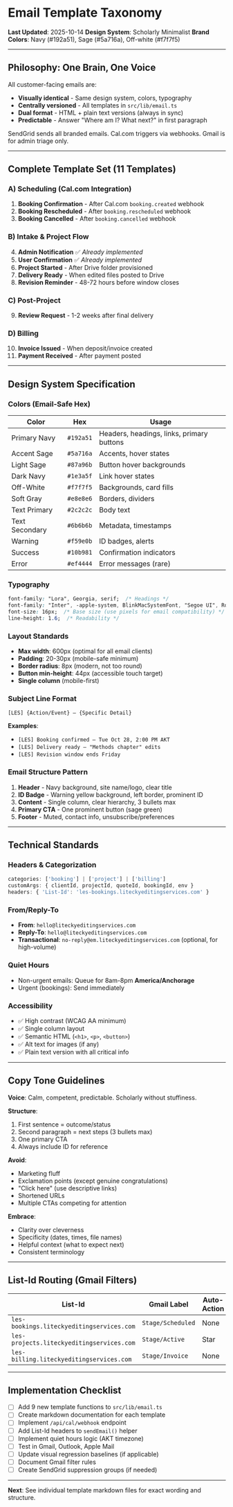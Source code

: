 # Email Template Taxonomy

**Last Updated**: 2025-10-14
**Design System**: Scholarly Minimalist
**Brand Colors**: Navy (#192a51), Sage (#5a716a), Off-white (#f7f7f5)

---

## Philosophy: One Brain, One Voice

All customer-facing emails are:
- **Visually identical** - Same design system, colors, typography
- **Centrally versioned** - All templates in `src/lib/email.ts`
- **Dual format** - HTML + plain text versions (always in sync)
- **Predictable** - Answer "Where am I? What next?" in first paragraph

SendGrid sends all branded emails. Cal.com triggers via webhooks. Gmail is for admin triage only.

---

## Complete Template Set (11 Templates)

### A) Scheduling (Cal.com Integration)

1. **Booking Confirmation** - After Cal.com `booking.created` webhook
2. **Booking Rescheduled** - After `booking.rescheduled` webhook
3. **Booking Cancelled** - After `booking.cancelled` webhook

### B) Intake & Project Flow

4. **Admin Notification** ✅ *Already implemented*
5. **User Confirmation** ✅ *Already implemented*
6. **Project Started** - After Drive folder provisioned
7. **Delivery Ready** - When edited files posted to Drive
8. **Revision Reminder** - 48-72 hours before window closes

### C) Post-Project

9. **Review Request** - 1-2 weeks after final delivery

### D) Billing

10. **Invoice Issued** - When deposit/invoice created
11. **Payment Received** - After payment posted

---

## Design System Specification

### Colors (Email-Safe Hex)

| Color | Hex | Usage |
|-------|-----|-------|
| Primary Navy | `#192a51` | Headers, headings, links, primary buttons |
| Accent Sage | `#5a716a` | Accents, hover states |
| Light Sage | `#87a96b` | Button hover backgrounds |
| Dark Navy | `#1e3a5f` | Link hover states |
| Off-White | `#f7f7f5` | Backgrounds, card fills |
| Soft Gray | `#e8e8e6` | Borders, dividers |
| Text Primary | `#2c2c2c` | Body text |
| Text Secondary | `#6b6b6b` | Metadata, timestamps |
| Warning | `#f59e0b` | ID badges, alerts |
| Success | `#10b981` | Confirmation indicators |
| Error | `#ef4444` | Error messages (rare) |

### Typography

```css
font-family: "Lora", Georgia, serif;  /* Headings */
font-family: "Inter", -apple-system, BlinkMacSystemFont, "Segoe UI", Roboto, sans-serif;  /* Body */
font-size: 16px;  /* Base size (use pixels for email compatibility) */
line-height: 1.6;  /* Readability */
```

### Layout Standards

- **Max width**: 600px (optimal for all email clients)
- **Padding**: 20-30px (mobile-safe minimum)
- **Border radius**: 8px (modern, not too round)
- **Button min-height**: 44px (accessible touch target)
- **Single column** (mobile-first)

### Subject Line Format

```
[LES] {Action/Event} — {Specific Detail}
```

**Examples**:
- `[LES] Booking confirmed — Tue Oct 28, 2:00 PM AKT`
- `[LES] Delivery ready — "Methods chapter" edits`
- `[LES] Revision window ends Friday`

### Email Structure Pattern

1. **Header** - Navy background, site name/logo, clear title
2. **ID Badge** - Warning yellow background, left border, prominent ID
3. **Content** - Single column, clear hierarchy, 3 bullets max
4. **Primary CTA** - One prominent button (sage green)
5. **Footer** - Muted, contact info, unsubscribe/preferences

---

## Technical Standards

### Headers & Categorization

```typescript
categories: ['booking'] | ['project'] | ['billing']
customArgs: { clientId, projectId, quoteId, bookingId, env }
headers: { 'List-Id': 'les-bookings.liteckyeditingservices.com' }
```

### From/Reply-To

- **From**: `hello@liteckyeditingservices.com`
- **Reply-To**: `hello@liteckyeditingservices.com`
- **Transactional**: `no-reply@em.liteckyeditingservices.com` (optional, for high-volume)

### Quiet Hours

- Non-urgent emails: Queue for 8am-8pm **America/Anchorage**
- Urgent (bookings): Send immediately

### Accessibility

- ✅ High contrast (WCAG AA minimum)
- ✅ Single column layout
- ✅ Semantic HTML (`<h1>`, `<p>`, `<button>`)
- ✅ Alt text for images (if any)
- ✅ Plain text version with all critical info

---

## Copy Tone Guidelines

**Voice**: Calm, competent, predictable. Scholarly without stuffiness.

**Structure**:
1. First sentence = outcome/status
2. Second paragraph = next steps (3 bullets max)
3. One primary CTA
4. Always include ID for reference

**Avoid**:
- Marketing fluff
- Exclamation points (except genuine congratulations)
- "Click here" (use descriptive links)
- Shortened URLs
- Multiple CTAs competing for attention

**Embrace**:
- Clarity over cleverness
- Specificity (dates, times, file names)
- Helpful context (what to expect next)
- Consistent terminology

---

## List-Id Routing (Gmail Filters)

| List-Id | Gmail Label | Auto-Action |
|---------|-------------|-------------|
| `les-bookings.liteckyeditingservices.com` | `Stage/Scheduled` | None |
| `les-projects.liteckyeditingservices.com` | `Stage/Active` | Star |
| `les-billing.liteckyeditingservices.com` | `Stage/Invoice` | None |

---

## Implementation Checklist

- [ ] Add 9 new template functions to `src/lib/email.ts`
- [ ] Create markdown documentation for each template
- [ ] Implement `/api/cal/webhook` endpoint
- [ ] Add List-Id headers to `sendEmail()` helper
- [ ] Implement quiet hours logic (AKT timezone)
- [ ] Test in Gmail, Outlook, Apple Mail
- [ ] Update visual regression baselines (if applicable)
- [ ] Document Gmail filter rules
- [ ] Create SendGrid suppression groups (if needed)

---

**Next**: See individual template markdown files for exact wording and structure.
